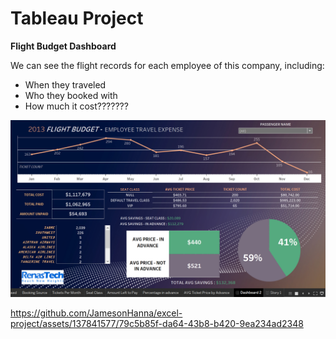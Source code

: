 # Tableau Project

**Flight Budget Dashboard**  

We can see the flight records for each employee of this company, including:

<ul>
  <li>When they traveled</li>
  <li>Who they booked with</li>
  <li>How much it cost???????</li>
</ul>
  
<img src ="https://github.com/JamesonHanna/excel-project/blob/main/Screenshot%20(5).png?raw=true" width="700" height="auto">

https://github.com/JamesonHanna/excel-project/assets/137841577/79c5b85f-da64-43b8-b420-9ea234ad2348


